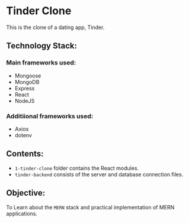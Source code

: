 # Tinder Clone
This is the clone of a dating app, Tinder.

## Technology Stack:

### Main frameworks used:
- Mongoose
- MongoDB
- Express
- React
- NodeJS

### Additiional frameworks used:
- Axios
- dotenv

## Contents:

- `1-tinder-clone` folder contains the React modules.
- `tinder-backend` consists of the server and database connection files.

## Objective:
To Learn about the `MERN` stack and practical implementation of MERN applications.
